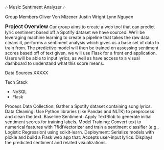 🎶 Music Sentiment Analyzer 🎶  

Group Members 
Oliver Von Mizener
Justin Wright
Lynn Nguyen


<b><big>Project Overview</big></b>
  Our group aims to create a web tool that can predict lyric sentiment based off a Spotify dataset we have sourced. We’ll be leveraging machine learning to create a pipeline that takes the raw data, cleans it, performs a sentiment analysis which gives us a base set of data to train from. The predictive model will then be trained on assessing sentiment scores based off of text given, we will use Flask for a front end application. Users will be able to input lyrics, as well as have access to a visual dashboard to understand what this score means.


Data Sources 
  XXXXX 

Tech Stack 
- NoSQL
- Flask 

Process
  Data Collection:
    Gather a Spotify dataset containing song lyrics.
  Data Cleaning:
    Use Python libraries (like Pandas and NLTK) to preprocess and clean the text.
  Baseline Sentiment:
    Apply TextBlob to generate initial sentiment scores for training labels.
  Model Training:
    Convert text to numerical features with TfidfVectorizer and train a sentiment classifier (e.g., Logistic Regression) using scikit‑learn.
  Deployment:
    Serialize models with pickle and build a Flask web app that:
    Accepts user-input lyrics.
    Displays the predicted sentiment and related visualizations.
